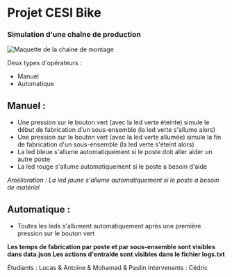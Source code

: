 # Projet CESI Bike

### Simulation d'une chaîne de production

![Maquette de la chaine de montage](https://media.discordapp.net/attachments/918983715143684137/974684928727990322/IMG_4619.jpg?width=884&height=663)


Deux types d'opérateurs : 

- Manuel
- Automatique


## Manuel :
- Une pression sur le bouton vert (avec la led verte éteinte) simule le début de fabrication d'un sous-ensemble (la led verte s'allume alors)
- Une pression sur le bouton vert (avec la led verte allumée) simule la fin de fabrication d'un sous-ensemble (la led verte s'éteint alors)
- La led bleue s'allume automatiquement si le poste doit aller aider un autre poste
- La led rouge s'allume automatiquement si le poste a besoin d'aide

*Amélioration : La led jaune s'allume automatiquement si le poste a besoin de matériel*

## Automatique :

- Toutes les leds s'allument automatiquement après une première pression sur le bouton vert 


**Les temps de fabrication par poste et par sous-ensemble sont visibles dans data.json**
**Les actions d'entraide sont visibles dans le fichier logs.txt**

Étudiants : Lucas & Antoine & Mohamad & Paulin
Intervenants : Cédric
